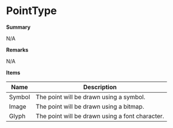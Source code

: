 # PointType

**Summary**

N/A

**Remarks**

N/A

**Items**

|Name|Description|
|---|---|
|Symbol|The point will be drawn using a symbol.|
|Image|The point will be drawn using a bitmap.|
|Glyph|The point will be drawn using a font character.|

